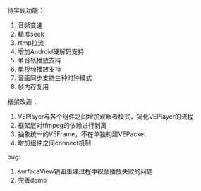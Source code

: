 待实现功能：
1. 音频变速
2. 精准seek
3. rtmp拉流
4. 增加Android硬解码支持
5. 单音轨播放支持
6. 单视频播放支持
7. 音画同步支持三种时钟模式
8. 帧内存复用

框架改造：
1. VEPlayer与各个组件之间增加观察者模式，简化VEPlayer的流程
2. 框架层对ffmpeg的依赖进行剥离
3. 抽象统一的VEFrame，不在单独构建VEPacket
4. 增加组件之间connect机制



bug:
1. surfaceView销毁重建过程中视频播放失败的问题
2. 完善demo
